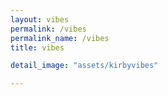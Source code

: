 ```yaml
---
layout: vibes
permalink: /vibes
permalink_name: /vibes
title: vibes

detail_image: "assets/kirbyvibes"

---
```

